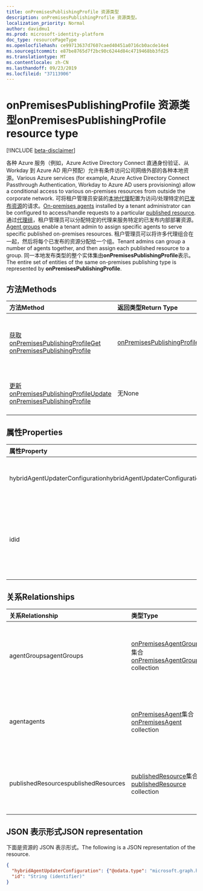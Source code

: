 ```yaml
---
title: onPremisesPublishingProfile 资源类型
description: onPremisesPublishingProfile 资源类型。
localization_priority: Normal
author: davidmu1
ms.prod: microsoft-identity-platform
doc_type: resourcePageType
ms.openlocfilehash: ce99713637d7607caed40451a0716cb0acde14e4
ms.sourcegitcommit: e87be8765d7f2bc90c6244d84c4719468bb3fd25
ms.translationtype: MT
ms.contentlocale: zh-CN
ms.lasthandoff: 09/23/2019
ms.locfileid: "37113906"
---
```

# <a name="onpremisespublishingprofile-resource-type"></a><span data-ttu-id="e01c1-103">onPremisesPublishingProfile 资源类型</span><span class="sxs-lookup"><span data-stu-id="e01c1-103">onPremisesPublishingProfile resource type</span></span>

[!INCLUDE [beta-disclaimer](../../includes/beta-disclaimer.md)]

<span data-ttu-id="e01c1-104">各种 Azure 服务（例如，Azure Active Directory Connect 直通身份验证、从 Workday 到 Azure AD 用户预配）允许有条件访问公司网络外部的各种本地资源。</span><span class="sxs-lookup"><span data-stu-id="e01c1-104">Various Azure services (for example, Azure Active Directory Connect Passthrough Authentication, Workday to Azure AD users provisioning) allow a conditional access to various on-premises resources from outside the corporate network.</span></span> <span data-ttu-id="e01c1-105">可将租户管理员安装的[本地代理](onpremisesagent.md)配置为访问/处理特定的[已发布资源](publishedresource.md)的请求。</span><span class="sxs-lookup"><span data-stu-id="e01c1-105">[On-premises agents](onpremisesagent.md) installed by a tenant administrator can be configured to access/handle requests to a particular [published resource](publishedresource.md).</span></span>
<span data-ttu-id="e01c1-106">通过[代理组](onpremisesagentgroup.md)，租户管理员可以分配特定的代理来服务特定的已发布内部部署资源。</span><span class="sxs-lookup"><span data-stu-id="e01c1-106">[Agent groups](onpremisesagentgroup.md) enable a tenant admin to assign specific agents to serve specific published on-premises resources.</span></span> <span data-ttu-id="e01c1-107">租户管理员可以将许多代理组合在一起，然后将每个已发布的资源分配给一个组。</span><span class="sxs-lookup"><span data-stu-id="e01c1-107">Tenant admins can group a number of agents together, and then assign each published resource to a group.</span></span> <span data-ttu-id="e01c1-108">同一本地发布类型的整个实体集由**onPremisesPublishingProfile**表示。</span><span class="sxs-lookup"><span data-stu-id="e01c1-108">The entire set of entities of the same on-premises publishing type is represented by **onPremisesPublishingProfile**.</span></span>

## <a name="methods"></a><span data-ttu-id="e01c1-109">方法</span><span class="sxs-lookup"><span data-stu-id="e01c1-109">Methods</span></span>

| <span data-ttu-id="e01c1-110">方法</span><span class="sxs-lookup"><span data-stu-id="e01c1-110">Method</span></span>       | <span data-ttu-id="e01c1-111">返回类型</span><span class="sxs-lookup"><span data-stu-id="e01c1-111">Return Type</span></span> | <span data-ttu-id="e01c1-112">说明</span><span class="sxs-lookup"><span data-stu-id="e01c1-112">Description</span></span> |
|:-------------|:------------|:------------|
| [<span data-ttu-id="e01c1-113">获取 onPremisesPublishingProfile</span><span class="sxs-lookup"><span data-stu-id="e01c1-113">Get onPremisesPublishingProfile</span></span>](../api/onpremisespublishingprofile-get.md) | [<span data-ttu-id="e01c1-114">onPremisesPublishingProfile</span><span class="sxs-lookup"><span data-stu-id="e01c1-114">onPremisesPublishingProfile</span></span>](onpremisespublishingprofile.md) | <span data-ttu-id="e01c1-115">读取**onPremisesPublishingProfile**对象的属性和关系。</span><span class="sxs-lookup"><span data-stu-id="e01c1-115">Read the properties and relationships of an **onPremisesPublishingProfile** object.</span></span> |
| [<span data-ttu-id="e01c1-116">更新 onPremisesPublishingProfile</span><span class="sxs-lookup"><span data-stu-id="e01c1-116">Update onPremisesPublishingProfile</span></span>](../api/onpremisespublishingprofile-update.md) | <span data-ttu-id="e01c1-117">无</span><span class="sxs-lookup"><span data-stu-id="e01c1-117">None</span></span> | <span data-ttu-id="e01c1-118">更新[onPremisesPublishingProfile](onpremisespublishingprofile.md)对象。</span><span class="sxs-lookup"><span data-stu-id="e01c1-118">Update an [onPremisesPublishingProfile](onpremisespublishingprofile.md) object.</span></span>

## <a name="properties"></a><span data-ttu-id="e01c1-119">属性</span><span class="sxs-lookup"><span data-stu-id="e01c1-119">Properties</span></span>

| <span data-ttu-id="e01c1-120">属性</span><span class="sxs-lookup"><span data-stu-id="e01c1-120">Property</span></span>     | <span data-ttu-id="e01c1-121">类型</span><span class="sxs-lookup"><span data-stu-id="e01c1-121">Type</span></span>        | <span data-ttu-id="e01c1-122">说明</span><span class="sxs-lookup"><span data-stu-id="e01c1-122">Description</span></span> |
|:-------------|:------------|:------------|
|<span data-ttu-id="e01c1-123">hybridAgentUpdaterConfiguration</span><span class="sxs-lookup"><span data-stu-id="e01c1-123">hybridAgentUpdaterConfiguration</span></span>|[<span data-ttu-id="e01c1-124">hybridAgentUpdaterConfiguration</span><span class="sxs-lookup"><span data-stu-id="e01c1-124">hybridAgentUpdaterConfiguration</span></span>](hybridagentupdaterconfiguration.md)| <span data-ttu-id="e01c1-125">表示一个**hybridAgentUpdaterConfiguration**对象。</span><span class="sxs-lookup"><span data-stu-id="e01c1-125">Represents a **hybridAgentUpdaterConfiguration** object.</span></span>|
|<span data-ttu-id="e01c1-126">id</span><span class="sxs-lookup"><span data-stu-id="e01c1-126">id</span></span>|<span data-ttu-id="e01c1-127">String</span><span class="sxs-lookup"><span data-stu-id="e01c1-127">String</span></span>| <span data-ttu-id="e01c1-128">表示发布类型。</span><span class="sxs-lookup"><span data-stu-id="e01c1-128">Represents a publishing type.</span></span> <span data-ttu-id="e01c1-129">可取值为：`appProxy`、`exchangeOnline`、`authentication`、`provisioning`、`adAdministration`。</span><span class="sxs-lookup"><span data-stu-id="e01c1-129">Possible values are: `appProxy`, `exchangeOnline`, `authentication`, `provisioning`, `adAdministration`.</span></span> <span data-ttu-id="e01c1-130">只读。</span><span class="sxs-lookup"><span data-stu-id="e01c1-130">Read-only.</span></span>|

## <a name="relationships"></a><span data-ttu-id="e01c1-131">关系</span><span class="sxs-lookup"><span data-stu-id="e01c1-131">Relationships</span></span>

| <span data-ttu-id="e01c1-132">关系</span><span class="sxs-lookup"><span data-stu-id="e01c1-132">Relationship</span></span> | <span data-ttu-id="e01c1-133">类型</span><span class="sxs-lookup"><span data-stu-id="e01c1-133">Type</span></span>        | <span data-ttu-id="e01c1-134">说明</span><span class="sxs-lookup"><span data-stu-id="e01c1-134">Description</span></span> |
|:-------------|:------------|:------------|
|<span data-ttu-id="e01c1-135">agentGroups</span><span class="sxs-lookup"><span data-stu-id="e01c1-135">agentGroups</span></span>|<span data-ttu-id="e01c1-136">[onPremisesAgentGroup](onpremisesagentgroup.md)集合</span><span class="sxs-lookup"><span data-stu-id="e01c1-136">[onPremisesAgentGroup](onpremisesagentgroup.md) collection</span></span>| <span data-ttu-id="e01c1-137">现有**onPremisesAgentGroup**对象的列表。</span><span class="sxs-lookup"><span data-stu-id="e01c1-137">List of existing **onPremisesAgentGroup** objects.</span></span> <span data-ttu-id="e01c1-138">此为只读属性。</span><span class="sxs-lookup"><span data-stu-id="e01c1-138">Read-only.</span></span> <span data-ttu-id="e01c1-139">可为 Null。</span><span class="sxs-lookup"><span data-stu-id="e01c1-139">Nullable.</span></span>|
|<span data-ttu-id="e01c1-140">agent</span><span class="sxs-lookup"><span data-stu-id="e01c1-140">agents</span></span>|<span data-ttu-id="e01c1-141">[onPremisesAgent](onpremisesagent.md)集合</span><span class="sxs-lookup"><span data-stu-id="e01c1-141">[onPremisesAgent](onpremisesagent.md) collection</span></span>| <span data-ttu-id="e01c1-142">已存在的**onPremisesAgent**对象的列表。</span><span class="sxs-lookup"><span data-stu-id="e01c1-142">List of existed **onPremisesAgent** objects.</span></span> <span data-ttu-id="e01c1-143">此为只读属性。</span><span class="sxs-lookup"><span data-stu-id="e01c1-143">Read-only.</span></span> <span data-ttu-id="e01c1-144">可为 Null。</span><span class="sxs-lookup"><span data-stu-id="e01c1-144">Nullable.</span></span>|
|<span data-ttu-id="e01c1-145">publishedResources</span><span class="sxs-lookup"><span data-stu-id="e01c1-145">publishedResources</span></span>|<span data-ttu-id="e01c1-146">[publishedResource](publishedresource.md)集合</span><span class="sxs-lookup"><span data-stu-id="e01c1-146">[publishedResource](publishedresource.md) collection</span></span>| <span data-ttu-id="e01c1-147">现有**publishedResource**对象的列表。</span><span class="sxs-lookup"><span data-stu-id="e01c1-147">List of existing **publishedResource** objects.</span></span> <span data-ttu-id="e01c1-148">此为只读属性。</span><span class="sxs-lookup"><span data-stu-id="e01c1-148">Read-only.</span></span> <span data-ttu-id="e01c1-149">可为 Null。</span><span class="sxs-lookup"><span data-stu-id="e01c1-149">Nullable.</span></span>|

## <a name="json-representation"></a><span data-ttu-id="e01c1-150">JSON 表示形式</span><span class="sxs-lookup"><span data-stu-id="e01c1-150">JSON representation</span></span>

<span data-ttu-id="e01c1-151">下面是资源的 JSON 表示形式。</span><span class="sxs-lookup"><span data-stu-id="e01c1-151">The following is a JSON representation of the resource.</span></span>

<!-- {
  "blockType": "resource",
  "optionalProperties": [

  ],
  "@odata.type": "microsoft.graph.onPremisesPublishingProfile",
  "baseType": "",
  "keyProperty": "id"
}-->

```json
{
  "hybridAgentUpdaterConfiguration": {"@odata.type": "microsoft.graph.hybridAgentUpdaterConfiguration"},
  "id": "String (identifier)"
}
```

<!-- uuid: 16cd6b66-4b1a-43a1-adaf-3a886856ed98
2019-02-04 14:57:30 UTC -->
<!-- {
  "type": "#page.annotation",
  "description": "onPremisesPublishingProfile resource",
  "keywords": "",
  "section": "documentation",
  "tocPath": ""
}-->

